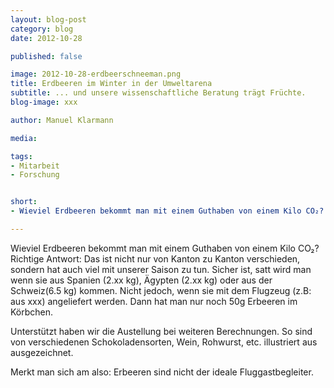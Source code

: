 ```yaml
---
layout: blog-post
category: blog
date: 2012-10-28

published: false

image: 2012-10-28-erdbeerschneeman.png
title: Erdbeeren im Winter in der Umweltarena
subtitle: ... und unsere wissenschaftliche Beratung trägt Früchte.
blog-image: xxx

author: Manuel Klarmann

media: 

tags:
- Mitarbeit
- Forschung


short:
- Wieviel Erdbeeren bekommt man mit einem Guthaben von einem Kilo CO₂? Richtige Antwort: Das ist nicht nur von Kanton zu Kanton verschieden, sondern hat auch viel mit der Jahreszeit zu tun.

---
```

Wieviel Erdbeeren bekommt man mit einem Guthaben von einem Kilo CO₂? Richtige Antwort: Das ist nicht nur von Kanton zu Kanton verschieden, sondern hat auch viel mit unserer Saison zu tun. Sicher ist, satt wird man wenn sie aus Spanien (2.xx kg), Ägypten (2.xx kg) oder aus der Schweiz(6.5 kg) kommen. Nicht jedoch, wenn sie mit dem Flugzeug (z.B: aus xxx) angeliefert werden. Dann hat man nur noch 50g Erbeeren im Körbchen.

Unterstützt haben wir die Austellung bei weiteren Berechnungen. So sind von verschiedenen Schokoladensorten, Wein, Rohwurst, etc. illustriert aus ausgezeichnet.

Merkt man sich am also: Erbeeren sind nicht der ideale Fluggastbegleiter.

[1]: http://www.erdbeerenimwinter.ch/aktueller-standort/